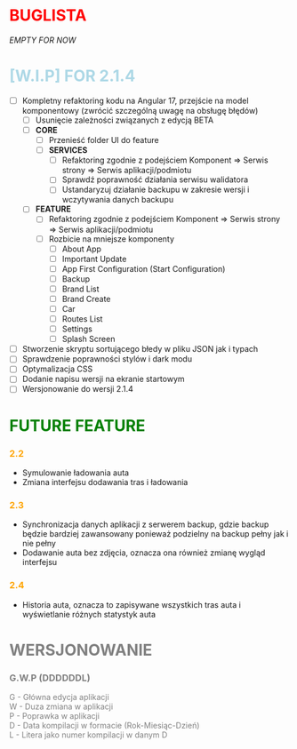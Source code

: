 # <r>BUGLISTA
*EMPTY FOR NOW*

# <lb>[W.I.P] FOR 2.1.4

- [ ] Kompletny refaktoring kodu na Angular 17, przejście na model komponentowy (zwrócić szczególną uwagę na obsługę błędów)
    - [ ] Usunięcie zależności związanych z edycją BETA
    - [ ] **CORE**
        - [ ] Przenieść folder UI do feature
        - [ ] **SERVICES**
            - [ ] Refaktoring zgodnie z podejściem 
                    Komponent => Serwis strony => Serwis aplikacji/podmiotu
            - [ ] Sprawdź poprawność działania serwisu walidatora
            - [ ] Ustandaryzuj działanie backupu w zakresie wersji i wczytywania danych backupu
    - [ ] **FEATURE**
        - [ ] Refaktoring zgodnie z podejściem 
                Komponent => Serwis strony => Serwis aplikacji/podmiotu
        - [ ] Rozbicie na mniejsze komponenty
            - [ ] About App
            - [ ] Important Update
            - [ ] App First Configuration (Start Configuration)
            - [ ] Backup
            - [ ] Brand List
            - [ ] Brand Create
            - [ ] Car 
            - [ ] Routes List
            - [ ] Settings
            - [ ] Splash Screen
- [ ] Stworzenie skryptu sortującego błedy w pliku JSON jak i typach
- [ ] Sprawdzenie poprawności stylów i dark modu
- [ ] Optymalizacja CSS
- [ ] Dodanie napisu wersji na ekranie startowym
- [ ] Wersjonowanie do wersji 2.1.4

# <g>FUTURE FEATURE

### <o>2.2
- Symulowanie ładowania auta
- Zmiana interfejsu dodawania tras i ładowania

### <o>2.3
- Synchronizacja danych aplikacji z serwerem backup, gdzie backup będzie bardziej zawansowany ponieważ podzielny na backup pełny jak i nie pełny
- Dodawanie auta bez zdjęcia, oznacza ona również zmianę wygląd interfejsu

### <o>2.4
- Historia auta, oznacza to zapisywane wszystkich tras auta i wyświetlanie różnych statystyk auta

# <gr>WERSJONOWANIE

### <gr>G.W.P (DDDDDDL)

<gr>G - Główna edycja aplikacji<br>
W - Duza zmiana w aplikacji<br>
P - Poprawka w aplikacji<br>
D - Data kompilacji w formacie (Rok-Miesiąc-Dzień)<br>
L - Litera jako numer kompilacji w danym D<br>

<style>
r { color: Red }
o { color: Orange }
g { color: Green }
lb { color: Lightblue }
gr { color: gray }
dg { color: DarkGreen }
db { color: Darkblue}
</style>
